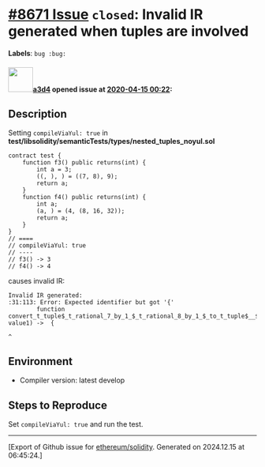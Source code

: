 # [\#8671 Issue](https://github.com/ethereum/solidity/issues/8671) `closed`: Invalid IR generated when tuples are involved
**Labels**: `bug :bug:`


#### <img src="https://avatars.githubusercontent.com/u/60588784?v=4" width="50">[a3d4](https://github.com/a3d4) opened issue at [2020-04-15 00:22](https://github.com/ethereum/solidity/issues/8671):

## Description

Setting `compileViaYul: true` in **test/libsolidity/semanticTests/types/nested_tuples_noyul.sol** 

```
contract test {
    function f3() public returns(int) {
        int a = 3;
        ((, ), ) = ((7, 8), 9);
        return a;
    }
    function f4() public returns(int) {
        int a;
        (a, ) = (4, (8, 16, 32));
        return a;
    }
}
// ====
// compileViaYul: true
// ----
// f3() -> 3
// f4() -> 4
```
causes invalid IR:

```
Invalid IR generated:
:31:113: Error: Expected identifier but got '{'
        function convert_t_tuple$_t_rational_7_by_1_$_t_rational_8_by_1_$_to_t_tuple$__$__$(value0, value1) ->  {
                                                                                                                ^
```

## Environment

- Compiler version: latest develop

## Steps to Reproduce

Set  `compileViaYul: true` and run the test.





-------------------------------------------------------------------------------



[Export of Github issue for [ethereum/solidity](https://github.com/ethereum/solidity). Generated on 2024.12.15 at 06:45:24.]
